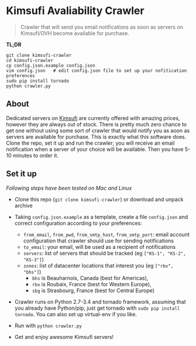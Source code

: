 Kimsufi Avaliability Crawler
============================

> Crawler that will send you email notifications as soon as servers on Kimsufi/OVH become available for purchase.

**TL;DR**

    git clone kimsufi-crawler
    cd kimsufi-crawler
    cp config.json.example config.json
    vim config.json   # edit config.json file to set up your nofitication preferences
    sudo pip install tornado
    python crawler.py

About
-----

Dedicated servers on [Kimsufi](www.kimsufi.com) are currently offered with amazing prices, however they are always out of stock. There is pretty much zero chance to get one without using some sort of crawler that would notify you as aoon as servers are available for purchase. This is exactly what this software does. Clone the repo, set it up and run the crawler; you will receive an email notification when a server of your choice will be available. Then you have 5-10 minutes to order it.

Set it up
---------

_Following steps have been tested on Mac and Linux_

- Clone this repo (`git clone kimsufi-crawler`) or download and unpack archive
- Taking `config.json.example` as a template, create a file `config.json` and correct configuration according to your preferences:
  - `from_email`, `from_pwd`, `from_smtp_host`, `from_smtp_port`: email account configuration that crawler should use for sending notifications
  - `to_email`: your email, will be used as a recipient of notifications
  - `servers`: list of servers that should be tracked (eg `["KS-1", "KS-2", "KS-3"]`)
  - `zones`: list of datacenter locations that interest you (eg `["rbx", "bhs"]`)
    - `bhs` is Beauharnois, Canada (best for Americas),
    - `rbx` is Roubaix, France (best for Western Europe),
    - `sbg` is Strasbourg, France (best for Central Europe)

- Crawler runs on Python 2.7-3.4 and tornado framework, assuming that you already have Python/pip, just get tornado with `sudo pip install tornado`. You can also set up virtual-env if you like.
- Run with `python crawler.py`
- Get and enjoy awesome Kimsufi servers!
